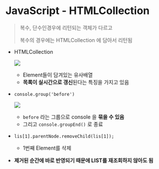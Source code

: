 # JavaScript - HTMLCollection

> 복수, 단수인경우에 리턴되는 객체가 다르고
>
> 복수의 경우에는 HTMLCollection 에 담아서 리턴됨

- HTMLCollection

  ![](https://i.imgur.com/xNm4zde.png)

  - Element들이 담겨있는 유사배열
  - **목록이 실시간으로 갱신**된다는 특징을 가지고 있음

- `console.group('before')`

  ![](https://i.imgur.com/AOmpuH8.png)

  - `before` 라는 그룹으로 console 을 **묶을 수 있음**
  - 그리고 `console.groupEnd()` 로 종료

- `lis[1].parentNode.removeChild(lis[1]);`

  - 1번째 Element를 삭제

- **제거된 순간에 바로 반영되기 때문에 LIST를 재조회하지 않아도 됨**